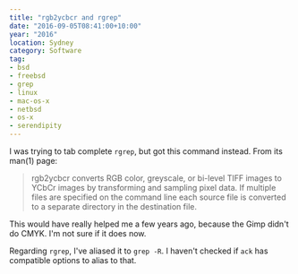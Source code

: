 ```yaml
---
title: "rgb2ycbcr and rgrep"
date: "2016-09-05T08:41:00+10:00"
year: "2016"
location: Sydney
category: Software
tag:
- bsd
- freebsd
- grep
- linux
- mac-os-x
- netbsd
- os-x
- serendipity
---
```

I was trying to tab complete `rgrep`, but got this command instead. From its man(1) page:

> rgb2ycbcr  converts RGB color, greyscale, or bi-level TIFF images to YCbCr 
> images by transforming and sampling pixel data. If multiple files are 
> specified on the command line each source file is converted to a separate 
> directory in the destination file.

This would have really helped me a few years ago, because the Gimp didn't do CMYK. I'm not sure if it does now.

Regarding `rgrep`, I've aliased it to `grep -R`. I haven't checked if `ack` has compatible options to alias to that.

